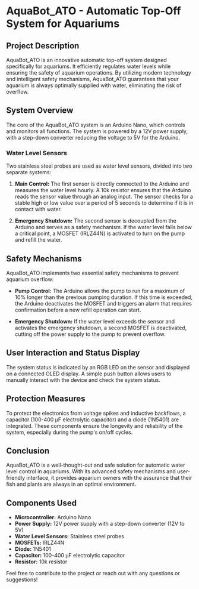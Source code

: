# AquaBot_ATO - Automatic Top-Off System for Aquariums

## Project Description

AquaBot_ATO is an innovative automatic top-off system designed specifically for aquariums. It efficiently regulates water levels while ensuring the safety of aquarium operations. By utilizing modern technology and intelligent safety mechanisms, AquaBot_ATO guarantees that your aquarium is always optimally supplied with water, eliminating the risk of overflow.

## System Overview

The core of the AquaBot_ATO system is an Arduino Nano, which controls and monitors all functions. The system is powered by a 12V power supply, with a step-down converter reducing the voltage to 5V for the Arduino. 

### Water Level Sensors

Two stainless steel probes are used as water level sensors, divided into two separate systems:

1. **Main Control:** The first sensor is directly connected to the Arduino and measures the water level hourly. A 10k resistor ensures that the Arduino reads the sensor value through an analog input. The sensor checks for a stable high or low value over a period of 5 seconds to determine if it is in contact with water.

2. **Emergency Shutdown:** The second sensor is decoupled from the Arduino and serves as a safety mechanism. If the water level falls below a critical point, a MOSFET (IRLZ44N) is activated to turn on the pump and refill the water.

## Safety Mechanisms

AquaBot_ATO implements two essential safety mechanisms to prevent aquarium overflow:

- **Pump Control:** The Arduino allows the pump to run for a maximum of 10% longer than the previous pumping duration. If this time is exceeded, the Arduino deactivates the MOSFET and triggers an alarm that requires confirmation before a new refill operation can start.

- **Emergency Shutdown:** If the water level exceeds the sensor and activates the emergency shutdown, a second MOSFET is deactivated, cutting off the power supply to the pump to prevent overflow.

## User Interaction and Status Display

The system status is indicated by an RGB LED on the sensor and displayed on a connected OLED display. A simple push button allows users to manually interact with the device and check the system status.

## Protection Measures

To protect the electronics from voltage spikes and inductive backflows, a capacitor (100-400 µF electrolytic capacitor) and a diode (1N5401) are integrated. These components ensure the longevity and reliability of the system, especially during the pump's on/off cycles.

## Conclusion

AquaBot_ATO is a well-thought-out and safe solution for automatic water level control in aquariums. With its advanced safety mechanisms and user-friendly interface, it provides aquarium owners with the assurance that their fish and plants are always in an optimal environment.

## Components Used

- **Microcontroller:** Arduino Nano
- **Power Supply:** 12V power supply with a step-down converter (12V to 5V)
- **Water Level Sensors:** Stainless steel probes
- **MOSFETs:** IRLZ44N
- **Diode:** 1N5401
- **Capacitor:** 100-400 µF electrolytic capacitor
- **Resistor:** 10k resistor

Feel free to contribute to the project or reach out with any questions or suggestions!